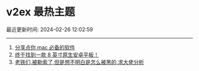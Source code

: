 # v2ex 最热主题

最近更新时间: 2024-02-26 12:02:59

--- 
1. [分享点你 mac 必备的软件](https://www.v2ex.com/t/1018345) 
2. [终于找到一款 8 英寸原生安卓平板！](https://www.v2ex.com/t/1018346) 
3. [老铁们,被勒索了,但是想不明白是怎么被黑的,求大佬分析](https://www.v2ex.com/t/1018377) 
